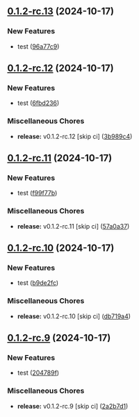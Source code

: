 ## [0.1.2-rc.13](https://github.com/KingTimer12/MYK-Desktop/compare/v0.1.2-rc.12...v0.1.2-rc.13) (2024-10-17)


### New Features

* test ([96a77c9](https://github.com/KingTimer12/MYK-Desktop/commit/96a77c978796afb40468a064a610e356b0fc9589))

## [0.1.2-rc.12](https://github.com/KingTimer12/MYK-Desktop/compare/v0.1.2-rc.11...v0.1.2-rc.12) (2024-10-17)


### New Features

* test ([6fbd236](https://github.com/KingTimer12/MYK-Desktop/commit/6fbd2362d416da9bd81c3c2d76561dc2e614574e))


### Miscellaneous Chores

* **release:** v0.1.2-rc.12 [skip ci] ([3b989c4](https://github.com/KingTimer12/MYK-Desktop/commit/3b989c4e8f743fc95cddaf20aaa0bf0a8223deb3))

## [0.1.2-rc.11](https://github.com/KingTimer12/MYK-Desktop/compare/v0.1.2-rc.10...v0.1.2-rc.11) (2024-10-17)


### New Features

* test ([f99f77b](https://github.com/KingTimer12/MYK-Desktop/commit/f99f77b5a0d4fddafb6b69fb621bbdcf1a7f25bd))


### Miscellaneous Chores

* **release:** v0.1.2-rc.11 [skip ci] ([57a0a37](https://github.com/KingTimer12/MYK-Desktop/commit/57a0a37b11828ce355ec131a100aede29cffa617))

## [0.1.2-rc.10](https://github.com/KingTimer12/MYK-Desktop/compare/v0.1.2-rc.9...v0.1.2-rc.10) (2024-10-17)


### New Features

* test ([b9de2fc](https://github.com/KingTimer12/MYK-Desktop/commit/b9de2fcf8dddb073157b1e7d7fad7a964cc71b06))


### Miscellaneous Chores

* **release:** v0.1.2-rc.10 [skip ci] ([db719a4](https://github.com/KingTimer12/MYK-Desktop/commit/db719a4eeb11c81fdad1a97df37ddea7840fc2b3))

## [0.1.2-rc.9](https://github.com/KingTimer12/MYK-Desktop/compare/v0.1.2-rc.8...v0.1.2-rc.9) (2024-10-17)


### New Features

* test ([204789f](https://github.com/KingTimer12/MYK-Desktop/commit/204789fb21f973c7dd744712d7fac8fd92d98109))


### Miscellaneous Chores

* **release:** v0.1.2-rc.9 [skip ci] ([2a2b7d1](https://github.com/KingTimer12/MYK-Desktop/commit/2a2b7d1aed36cb185705b0ee4bdb2298d8f0662b))

